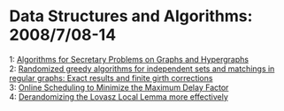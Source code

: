 # Data Structures and Algorithms: 2008/7/08-14  
1: [Algorithms for Secretary Problems on Graphs and Hypergraphs](https://doi.org/10.48550/arXiv.0807.1139)  
2: [Randomized greedy algorithms for independent sets and matchings in  regular graphs: Exact results and finite girth corrections](https://doi.org/10.48550/arXiv.0807.1277)  
3: [Online Scheduling to Minimize the Maximum Delay Factor](https://doi.org/10.48550/arXiv.0807.1891)  
4: [Derandomizing the Lovasz Local Lemma more effectively](https://doi.org/10.48550/arXiv.0807.2120)  